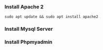 ### Install **Apache 2**
```
sudo apt update && sudo apt install apache2
```

### Install **Mysql Server**
### Install **Phpmyadmin**
